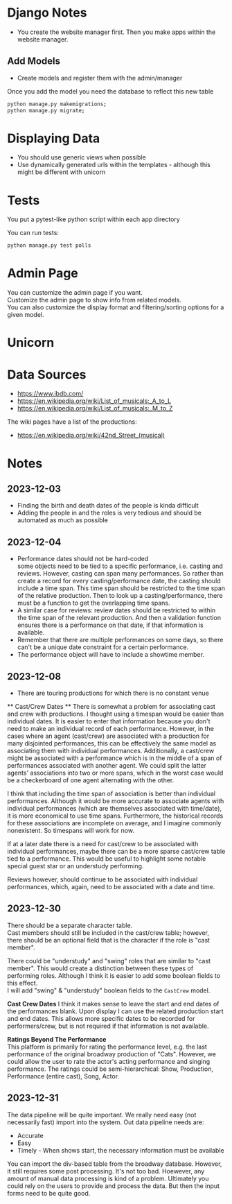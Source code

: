 # Django Notes

* You create the website manager first. Then you make apps within the website manager.

## Add Models 
* Create models and register them with the admin/manager

Once you add the model you need the database to reflect this new table
```bash
python manage.py makemigrations;
python manage.py migrate;
```


# Displaying Data
* You should use generic views when possible
* Use dynamically generated urls within the templates - although this might be different with unicorn


# Tests
You put a pytest-like python script within each app directory

You can run tests:
```bash
python manage.py test polls
```

# Admin Page
You can customize the admin page if you want.  
Customize the admin page to show info from related models.  
You can also customize the display format and filtering/sorting options for a given model.  

# Unicorn



# Data Sources
* https://www.ibdb.com/
* https://en.wikipedia.org/wiki/List_of_musicals:_A_to_L
* https://en.wikipedia.org/wiki/List_of_musicals:_M_to_Z

The wiki pages have a list of the productions:  
* https://en.wikipedia.org/wiki/42nd_Street_(musical)

# Notes
## 2023-12-03
* Finding the birth and death dates of the people is kinda difficult
* Adding the people in and the roles is very tedious and should be automated as much as possible

## 2023-12-04

* Performance dates should not be hard-coded  
some objects need to be tied to a specific performance, i.e. casting and reviews. However, casting can span many 
performances. So rather than create a record for every casting/performance date, the casting should include a time span.
This time span should be restricted to the time span of the relative production. Then to look up a casting/performance, there must be a function to get the overlapping time spans. 
* A similar case for reviews: review dates should be restricted to within the time span of the relevant production. And then a validation function ensures there is a performance on that date, if that information is available. 
* Remember that there are multiple performances on some days, so there can't be a unique date constraint for a certain performance.
* The performance object will have to include a showtime member.


## 2023-12-08
* There are touring productions for which there is no constant venue

** Cast/Crew Dates **
There is somewhat a problem for associating cast and crew with productions. I thought using a timespan would be easier 
than individual dates. It is easier to enter that information because you don't need to make an individual record of 
each performance. However, in the cases where an agent (cast/crew) are associated with a production for many disjointed 
performances, this can be effectively the same model as associating them with individual performances. Additionally, 
a cast/crew might be associated with a performance which is in the middle of a span of performances associated with 
another agent. We could split the latter agents' associations into two or more spans, which in the worst case would be a
checkerboard of one agent alternating with the other.

I think that including the time span of association is better than individual performances. Although it would be more 
accurate to associate agents with individual performances (which are themselves associated with time/date), it is more 
economical to use time spans. Furthermore, the historical records for these associations are incomplete on average, 
and I imagine commonly nonexistent. So timespans will work for now.

If at a later date there is a need for cast/crew to be associated with individual performances, maybe there can be a 
more sparse cast/crew table tied to a performance. This would be useful to highlight some notable special guest star or 
an understudy performing.

Reviews however, should continue to be associated with individual performances, which, again, need to be associated with
a date and time.

## 2023-12-30
There should be a separate character table.  
Cast members should still be included in the cast/crew table; however, there should be an optional field that is the 
character if the role is "cast member".

There could be "understudy" and "swing" roles that are similar to "cast member". This would create a distinction between
 these types of performing roles. Although I think it is easier to add some boolean fields to this effect.  
I will add "swing" & "understudy" boolean fields to the `CastCrew` model.

**Cast Crew Dates**
I think it makes sense to leave the start and end dates of the performances blank. Upon display I can use the related 
production start and end dates. This allows more specific dates to be recorded for performers/crew, but is not required 
if that information is not available.

**Ratings Beyond The Performance**  
This platform is primarily for rating the performance level, e.g. the last performance of the original broadway 
production of "Cats". However, we could allow the user to rate the actor's acting performance and singing performance.
The ratings could be semi-hierarchical: Show, Production, Performance (entire cast), Song, Actor.


## 2023-12-31
The data pipeline will be quite important. We really need easy (not necessarily fast) import into the system. 
Out data pipeline needs are:
* Accurate
* Easy
* Timely - When shows start, the necessary information must be available

You can import the div-based table from the broadway database. However, it still requires some post processing. 
It's not too bad. Hoewever, any amount of manual data processing is kind of a problem. Ultimately you could rely on the 
users to provide and process the data. But then the input forms need to be quite good.




